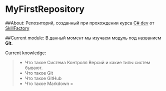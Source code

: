 # MyFirstRepository

##About:
Репозиторий, созданный при прохождении курса [C# dev](https://skillfactory.ru/c-sharp-razrabotchik) от [SkillFactory](https://skillfactory.ru)

##Current module:
В данный момент мы изучаем модуль под названием **Git**.

Current knowledge:
> * Что такое Система Контроля Версий и какие типы систем бывают.
> * Что такое Git
> * Что такое GitHub
> * Что такое Markdown
=
